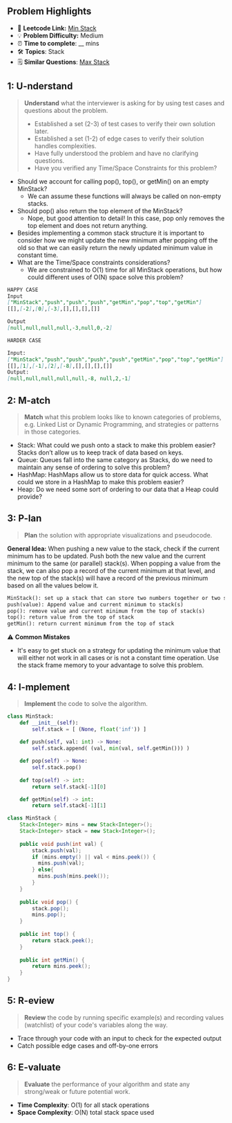 ## Problem Highlights

* 🔗 **Leetcode Link:** [Min Stack](https://leetcode.com/problems/min-stack/) 
* 💡 **Problem Difficulty:** Medium
* ⏰ **Time to complete**: __ mins
* 🛠️ **Topics**: Stack
* 🗒️ **Similar Questions**: [Max Stack](https://leetcode.com/problems/max-stack/)
    
## 1: U-nderstand
 
> **Understand** what the interviewer is asking for by using test cases and questions about the problem.
> 
> - Established a set (2-3) of test cases to verify their own solution later.
> - Established a set (1-2) of edge cases to verify their solution handles complexities.
> - Have fully understood the problem and have no clarifying questions.
> - Have you verified any Time/Space Constraints for this problem?

- Should we account for calling pop(), top(), or getMin() on an empty MinStack?
   - We can assume these functions will always be called on non-empty stacks.
- Should pop() also return the top element of the MinStack?
   - Nope, but good attention to detail! In this case, pop only removes the top element and does not return anything.
- Besides implementing a common stack structure it is important to consider how we might update the new minimum after popping off the old so that we can easily return the newly updated minimum value in constant time.
- What are the Time/Space constraints considerations?
   - We are constrained to O(1) time for all MinStack operations, but how could different uses of O(N) space solve this problem?

```markdown
HAPPY CASE
Input
["MinStack","push","push","push","getMin","pop","top","getMin"]
[[],[-2],[0],[-3],[],[],[],[]]

Output
[null,null,null,null,-3,null,0,-2]

HARDER CASE

Input: 
["MinStack","push","push","push","push","getMin","pop","top","getMin"]
[[],[1],[-1],[2],[-8],[],[],[],[]]
Output:
[null,null,null,null,null,-8, null,2,-1]
```   
    
## 2: M-atch

> **Match** what this problem looks like to known categories of problems, e.g. Linked List or Dynamic Programming, and strategies or patterns in those categories.

- Stack: What could we push onto a stack to make this problem easier? Stacks don’t allow us to keep track of data based on keys.
- Queue: Queues fall into the same category as Stacks, do we need to maintain any sense of ordering to solve this problem?
- HashMap: HashMaps allow us to store data for quick access. What could we store in a HashMap to make this problem easier?
- Heap: Do we need some sort of ordering to our data that a Heap could provide?

## 3: P-lan

> **Plan** the solution with appropriate visualizations and pseudocode.

**General Idea:** When pushing a new value to the stack, check if the current minimum has to be updated. Push both the new value and the current minimum to the same (or parallel) stack(s). When popping a value from the stack, we can also pop a record of the current minimum at that level, and the new top of the stack(s) will have a record of the previous minimum based on all the values below it.

```markdown
MinStack(): set up a stack that can store two numbers together or two stacks that can each store a number in parallel
push(value): Append value and current minimum to stack(s)
pop(): remove value and current minimum from the top of stack(s)
top(): return value from the top of stack
getMin(): return current minimum from the top of stack
```

⚠️ **Common Mistakes**

* It's easy to get stuck on a strategy for updating the minimum value that will either not work in all cases or is not a constant time operation. Use the stack frame memory to your advantage to solve this problem.

## 4: I-mplement

> **Implement** the code to solve the algorithm.

```python
class MinStack:
    def __init__(self):
        self.stack = [ (None, float('inf')) ]
        
    def push(self, val: int) -> None:           
        self.stack.append( (val, min(val, self.getMin())) )

    def pop(self) -> None:
        self.stack.pop()
        
    def top(self) -> int:
        return self.stack[-1][0]

    def getMin(self) -> int:
        return self.stack[-1][1]
```
```java
class MinStack {
    Stack<Integer> mins = new Stack<Integer>();
    Stack<Integer> stack = new Stack<Integer>();
    
    public void push(int val) {
        stack.push(val);
        if (mins.empty() || val < mins.peek()) {
          mins.push(val);
        } else{
          mins.push(mins.peek());
        }
    }
    
    public void pop() {
        stack.pop();
        mins.pop();
    }
    
    public int top() {
        return stack.peek();
    }
    
    public int getMin() {
        return mins.peek();
    }
}
```
    
## 5: R-eview

> **Review** the code by running specific example(s) and recording values (watchlist) of your code's variables along the way.

- Trace through your code with an input to check for the expected output
- Catch possible edge cases and off-by-one errors

## 6: E-valuate

> **Evaluate** the performance of your algorithm and state any strong/weak or future potential work.
    
* **Time Complexity**: O(1) for all stack operations
* **Space Complexity**: O(N) total stack space used